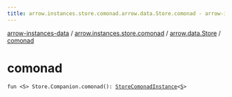 ```yaml
---
title: arrow.instances.store.comonad.arrow.data.Store.comonad - arrow-instances-data
---
```


[arrow-instances-data](../../index.html) / [arrow.instances.store.comonad](../index.html) / [arrow.data.Store](index.html) / [comonad](./comonad.html)

# comonad

`fun <S> Store.Companion.comonad(): `[`StoreComonadInstance`](../../arrow.instances/-store-comonad-instance/index.html)`<`[`S`](comonad.html#S)`>`